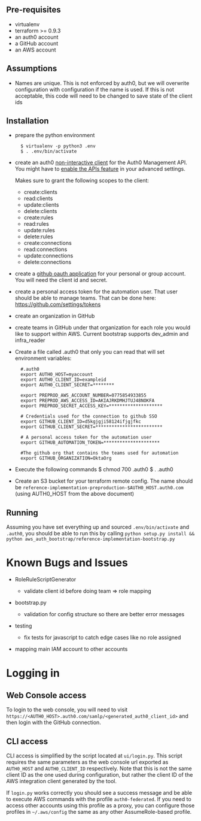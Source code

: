 ## Pre-requisites
* virtualenv
* terraform >= 0.9.3
* an auth0 account
* a GitHub account
* an AWS account

## Assumptions
* Names are unique. This is not enforced by auth0, but we will overwrite
configuration with configuration if the name is used. If this is not
acceptable, this code will need to be changed to save state of the client ids

## Installation
* prepare the python environment

        $ virtualenv -p python3 .env
        $ . .env/bin/activate

* create an auth0 [non-interactive client](https://auth0.com/docs/api/management/v2/tokens#1-create-a-client) for the
  Auth0 Management API.  You might have to [enable the APIs feature](https://manage.auth0.com/#/account/advanced)
    in your advanced settings.

    Makes sure to grant the following scopes to the client:
    * create:clients
    * read:clients
    * update:clients
    * delete:clients
    * create:rules
    * read:rules
    * update:rules
    * delete:rules
    * create:connections
    * read:connections
    * update:connections
    * delete:connections

* create a [github oauth application](https://auth0.com/docs/connections/social/github)
for your personal or group account. You will need the client id and secret.

* create a personal access token for the automation user. That user
 should be able to manage teams. That can be done here: https://github.com/settings/tokens

* create an organization in GitHub

* create teams in GitHub under that organization for each role you would like to support within AWS.
Current bootstrap supports dev_admin and infra_reader

* Create a file called .auth0 that only you can read that will set
environment variables:

        #.auth0
        export AUTH0_HOST=myaccount
        export AUTH0_CLIENT_ID=exampleid
        export AUTH0_CLIENT_SECRET=********

        export PREPROD_AWS_ACCOUNT_NUMBER=0775854933855
        export PREPROD_AWS_ACCESS_ID=AKIAJRKDMHJTUJ48NOKFA
        export PREPROD_SECRET_ACCESS_KEY=********************

        # Credentials used for the connection to github SSO
        export GITHUB_CLIENT_ID=d5kgjgji58124ifjgjfkc
        export GITHUB_CLIENT_SECRET=*************************

        # A personal access token for the automation user
        export GITHUB_AUTOMATION_TOKEN=*********************

        #The github org that contains the teams used for automation
        export GITHUB_ORGANIZATION=OktaOrg

* Execute the following commands
        $ chmod 700 .auth0
        $ . .auth0
* Create an S3 bucket for your terraform remote config. The name should be
  `reference-implementation-preproduction-$AUTH0_HOST.auth0.com` (using AUTH0\_HOST from the above document)

## Running

Assuming you have set everything up and sourced `.env/bin/activate` and `.auth0`, you should be able to run this by
calling `python setup.py install && python aws_auth_bootstrap/reference-implementation-bootstrap.py`

# Known Bugs and Issues
- RoleRuleScriptGenerator
    - validate client id before doing team => role mapping

- bootstrap.py
    - validation for config structure so there are better error messages

- testing
    - fix tests for javascript to catch edge cases like no role assigned

- mapping main IAM account to other accounts

# Logging in

## Web Console access

To login to the web console, you will need to visit `https://<AUTH0_HOST>.auth0.com/samlp/<generated_auth0_client_id>`
and then login with the GitHub connection.

## CLI access

CLI access is simplified by the script located at `ui/login.py`. This script requires the same parameters as the web
console url exported as `AUTH0_HOST` and `AUTH0_CLIENT_ID` respectively. Note that this is not the same client ID as
the one used during configuration, but rather the client ID of the AWS integration client generated by the tool. 

If `login.py` works correctly you should see a success message and be able to execute AWS commands with the profile
`auth0-federated`. If you need to access other accounts using this profile as a proxy, you can configure those profiles
in `~/.aws/config` the same as any other AssumeRole-based profile.
